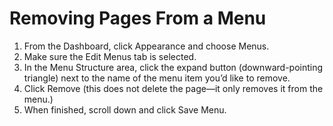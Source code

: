 # Removing Pages From a Menu

1. From the Dashboard, click Appearance and choose Menus.
2. Make sure the Edit Menus tab is selected.
3. In the Menu Structure area, click the expand button \(downward-pointing triangle\) next to the name of the menu item you’d like to remove.
4. Click Remove \(this does not delete the page—it only removes it from the menu.\)
5. When finished, scroll down and click Save Menu.

